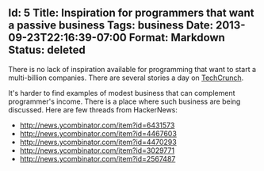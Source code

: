 Id: 5
Title: Inspiration for programmers that want a passive business
Tags: business
Date: 2013-09-23T22:16:39-07:00
Format: Markdown
Status: deleted
--------------
There is no lack of inspiration available for programming that want to start a multi-billion companies. There are several stories a day on [TechCrunch](http://techcrunch.com).

It's harder to find examples of modest business that can complement programmer's income. There is a place where such business are being discussed. Here are few threads from HackerNews:

* <http://news.ycombinator.com/item?id=6431573>
* <http://news.ycombinator.com/item?id=4467603>
* <http://news.ycombinator.com/item?id=4470293>
* <http://news.ycombinator.com/item?id=3029771>
* <http://news.ycombinator.com/item?id=2567487>
